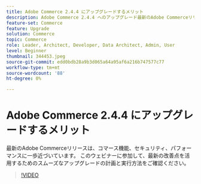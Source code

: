 ```yaml
---
title: Adobe Commerce 2.4.4 にアップグレードするメリット
description: Adobe Commerce 2.4.4 へのアップグレード最新のAdobe Commerceリリースは、コマース機能、セキュリティおよびパフォーマンスに一歩前進します。 このウェビナーに参加して、最新の改善点を活用するためのスムーズなアップグレードの計画と実行方法をご確認ください。
feature-set: Commerce
feature: Upgrade
solution: Commerce
topic: Commerce
role: Leader, Architect, Developer, Data Architect, Admin, User
level: Beginner
thumbnail: 344453.jpeg
source-git-commit: edd0bdb28a9b3d065a64a95af6a216b747577c77
workflow-type: tm+mt
source-wordcount: '88'
ht-degree: 0%

---
```


# Adobe Commerce 2.4.4 にアップグレードするメリット

最新のAdobe Commerceリリースは、コマース機能、セキュリティ、パフォーマンスに一歩近づいています。 このウェビナーに参加して、最新の改善点を活用するためのスムーズなアップグレードの計画と実行方法をご確認ください。

>[!VIDEO](https://video.tv.adobe.com/v/344453/?quality=12&learn=on)
